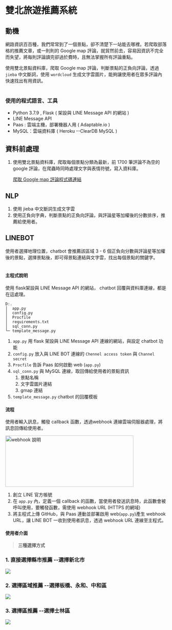 # 雙北旅遊推薦系統
## 動機

網路資訊百百種，我們常常到了一個景點，卻不清楚下一站能去哪裡。若爬取部落格的推薦文章，或一則則的 Google map 評論，就貿然前去，容易因資訊不完全而失望，將每則評論讀完卻過於費時，且無法掌握所有評論重點。

使用雙北景點資料庫，爬取 Google map 評論，判斷景點的正負向評論，透過 `jieba` 中文斷詞，使用 `wordcloud` 生成文字雲圖片，能夠讓使用者在眾多評論內快速找出有用資訊。
</br></br>

### 使用的程式語言、工具
- Python 3.7.9 , Flask ( 架設與 LINE Message API 的網站 )
- LINE Message API
- Paas : 雲端主機，部署機器人用 ( Adaptable.io )
- MySQL：雲端資料庫 ( Heroku --ClearDB MySQL )

## 資料前處理
1. 使用雙北景點資料庫，爬取每個景點分類為最新，前 1700 筆評論不為空的 google 評論，在爬蟲時同時處理文字與表情符號，寫入資料庫。
    
    [爬取 Google map 評論程式碼連結](https://colab.research.google.com/drive/15nG7SovZizJstNjHAIyxPERWrnSPVH6w?usp=share_link)

## NLP
1. 使用 jieba 中文斷詞生成文字雲
2. 使用正負向字典，判斷景點的正負向評論，與評論星等加權後的分數排序，推薦給使用者。

## LINEBOT
使用者選擇地理位置，chatbot 會推薦該區域 3 - 6 個正負向分數與評論星等加權後的景點，選擇景點後，即可得景點連結與文字雲，找出每個景點的關鍵字。
</br></br>
#### 主程式說明
使用 flask架設與 LINE Message API 的網站， chatbot 回覆與資料庫連線，都是在這處理。
```!
D:.
│  app.py  
│  config.py
│  Procfile
│  requirements.txt
│  sql_conn.py
└─ template_message.py
```
1. `app.py` 用 flask 架設與 LINE Message API 連線的網站，與設定 chatbot 功能
2. `config.py` 放入與 LINE BOT 連線的 `Chennel access token` 與 `Channel secret`
3. `Procfile`  告訴 Paas 如何啟動 web (`app.py`)
4. `sql_conn.py` 與 MySQL 連線，取回傳給使用者的景點資訊
    1. 景點名稱
    2. 文字雲圖片連結
    3. gmap 連結
5. `template_message.py` chatbot 的回覆模板

#### 流程
使用者輸入訊息，觸發 callback 函數，透過webhook 連線雲端伺服器處理，將訊息回傳給使用者。

<img src="https://i.imgur.com/pOChUNF.png" width = "400" height = "160" alt="webhook 說明" align=center />


1. 創立 LINE 官方帳號
2. 在 `app.py` 內，定義一個 callback 的函數，當使用者發送訊息時，此函數會被呼叫使用，要觸發函數，需使用 webhook URL (HTTPS 的網域)
3. 將主程式上傳 GitHub，與 Paas 連動並部署啟用 web(`app.py`)產生 webhook URL，讓 LINE BOT 一收到使用者訊息，透過 webhook URL 連線至主程式。

#### 使用者介面
>**三種選擇方式**
### 1. 直接選擇縣市推薦 --選擇新北市

![](https://i.imgur.com/R0jbCHt.gif)

### 2. 選擇區域推薦 --選擇板橋、永和、中和區

![](https://i.imgur.com/Z98RTgo.gif)


### 3. 選擇區推薦 --選擇士林區

![](https://i.imgur.com/YQwTRZM.gif)





